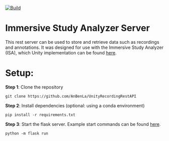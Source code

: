 [![Build](https://github.com/vrsys/Immersive-Study-Analyzer-Server/actions/workflows/run.yml/badge.svg)](https://github.com/vrsys/Immersive-Study-Analyzer-Server/actions/workflows/run.yml)

# Immersive Study Analyzer Server

This rest server can be used to store and retrieve data such as recordings and annotations.
It was designed for use with the Immersive Study Analyzer (ISA), which Unity implementation can be found [here](https://github.com/AnBenLa/ImmersiveStudyAnalyzerServer).

Setup:
========================
**Step 1**: Clone the repository
```
git clone https://github.com/AnBenLa/UnityRecordingRestAPI
```

**Step 2**: Install dependencies (optional: using a conda environment)
```
pip install -r requirements.txt
```

**Step 3**: Start the flask server. Example start commands can be found [here](https://flask.palletsprojects.com/en/1.1.x/cli/#).
```
python -m flask run
```